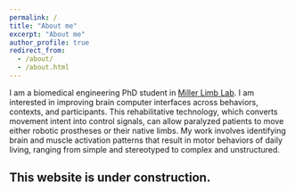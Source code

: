 ```yaml
---
permalink: /
title: "About me"
excerpt: "About me"
author_profile: true
redirect_from: 
  - /about/
  - /about.html
---
```

I am a biomedical engineering PhD student in [Miller Limb Lab](https://www.millerlimblab.com/). I am interested in improving brain computer interfaces across behaviors, contexts, and participants. This rehabilitative technology, which converts movement intent into control signals, can allow paralyzed patients to move either robotic prostheses or their native limbs. My work involves identifying brain and muscle activation patterns that result in motor behaviors of daily living, ranging from simple and stereotyped to complex and unstructured.

</b> This website is under construction. </b>
--